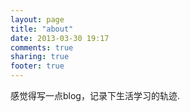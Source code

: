 ```yaml
---
layout: page
title: "about"
date: 2013-03-30 19:17
comments: true
sharing: true
footer: true
---
```


感觉得写一点blog，记录下生活学习的轨迹.
